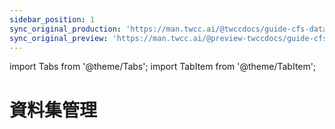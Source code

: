 ```yaml
---
sidebar_position: 1
sync_original_production: 'https://man.twcc.ai/@twccdocs/guide-cfs-dataset-mngmnt-en' 
sync_original_preview: 'https://man.twcc.ai/@preview-twccdocs/guide-cfs-dataset-mngmnt-en'
---
```


import Tabs from '@theme/Tabs';
import TabItem from '@theme/TabItem';

# 資料集管理

